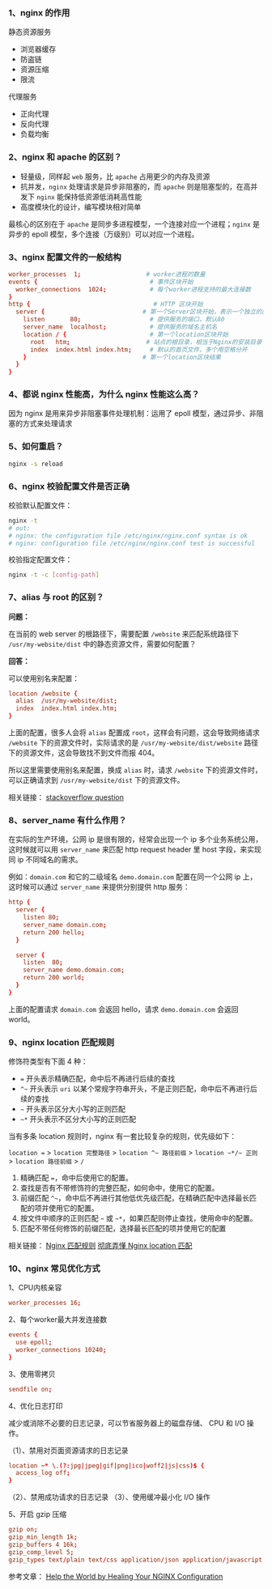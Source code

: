 ### 1、nginx 的作用

静态资源服务

- 浏览器缓存
- 防盗链
- 资源压缩
- 限流
  
代理服务

- 正向代理
- 反向代理
- 负载均衡

### 2、nginx 和 apache 的区别？

- 轻量级，同样起 `web` 服务，比 `apache` 占用更少的内存及资源
- 抗并发，`nginx` 处理请求是异步非阻塞的，而 `apache` 则是阻塞型的，在高并发下 `nginx` 能保持低资源低消耗高性能
- 高度模块化的设计，编写模块相对简单

最核心的区别在于 `apache` 是同步多进程模型，一个连接对应一个进程；`nginx` 是异步的 epoll 模型，多个连接（万级别）可以对应一个进程。

### 3、nginx 配置文件的一般结构

```conf
worker_processes  1;                  # worker进程的数量
events {                               # 事件区块开始
  worker_connections  1024;            # 每个worker进程支持的最大连接数
}
http {                                  # HTTP 区块开始
  server {                           # 第一个Server区块开始，表示一个独立的虚拟主机站点
    listen       80;                   # 提供服务的端口，默认80
    server_name  localhost;            # 提供服务的域名主机名
    location / {                       # 第一个location区块开始
      root   htm;                     # 站点的根目录，相当于Nginx的安装目录
      index  index.html index.htm;     # 默认的首页文件，多个用空格分开
    }                                # 第一个location区块结果
  }  
}
```

### 4、都说 nginx 性能高，为什么 nginx 性能这么高？

因为 nginx 是用来异步非阻塞事件处理机制：运用了 epoll 模型，通过异步、非阻塞的方式来处理请求

### 5、如何重启？

```bash
nginx -s reload
```

### 6、nginx 校验配置文件是否正确

校验默认配置文件：

```bash
nginx -t
# out:
# nginx: the configuration file /etc/nginx/nginx.conf syntax is ok
# nginx: configuration file /etc/nginx/nginx.conf test is successful
```

校验指定配置文件：

```bash
nginx -t -c [config-path]
```

### 7、alias 与 root 的区别？

**问题：**

在当前的 web server 的根路径下，需要配置 `/website` 来匹配系统路径下 `/usr/my-website/dist` 中的静态资源文件，需要如何配置？

**回答：**

可以使用别名来配置：

```conf
location /website {
  alias  /usr/my-website/dist;
  index  index.html index.htm;
}
```

上面的配置，很多人会将 `alias` 配置成 `root`，这样会有问题，这会导致网络请求 `/website` 下的资源文件时，实际请求的是 `/usr/my-website/dist/website` 路径下的资源文件，这会导致找不到文件而报 404。

所以这里需要使用别名来配置，换成 `alias` 时，请求 `/website` 下的资源文件时，可以正确请求到 `/usr/my-website/dist` 下的资源文件。

相关链接：
[stackoverflow question](https://stackoverflow.com/questions/41099318/nginx-location-404-not-found)

### 8、server_name 有什么作用？

在实际的生产环境，公网 ip 是很有限的，经常会出现一个 ip 多个业务系统公用，这时候就可以用 `server_name` 来匹配 http request header 里 host 字段，来实现同 ip 不同域名的需求。

例如：`domain.com` 和它的二级域名 `demo.domain.com` 配置在同一个公网 ip 上，这时候可以通过 `server_name` 来提供分别提供 http 服务：

```conf
http {
  server {
    listen 80;
    server_name domain.com;
    return 200 hello;
  }
  
  server {
    listen  80;
    server_name demo.domain.com;
    return 200 world;
  }
}
```

上面的配置请求 `domain.com` 会返回 hello，请求 `demo.domain.com` 会返回 world。

### 9、nginx location 匹配规则

修饰符类型有下面 4 种：

- `=` 开头表示精确匹配，命中后不再进行后续的查找
- `^~` 开头表示 `uri` 以某个常规字符串开头，不是正则匹配，命中后不再进行后续的查找
- `~` 开头表示区分大小写的正则匹配
- `~*` 开头表示不区分大小写的正则匹配

当有多条 location 规则时，nginx 有一套比较复杂的规则，优先级如下：

`location =` > `location 完整路径` > `location ^~ 路径前缀` > `location ~*/~ 正则` > `location 路径前缀` > `/`

1. 精确匹配 `=`，命中后使用它的配置。
1. 查找是否有不带修饰符的完整匹配，如何命中，使用它的配置。
1. 前缀匹配 `^~`，命中后不再进行其他低优先级匹配，在精确匹配中选择最长匹配的项并使用它的配置。
1. 按文件中顺序的正则匹配 `~` 或 `~*`，如果匹配则停止查找，使用命中的配置。
1. 匹配不带任何修饰的前缀匹配，选择最长匹配的项并使用它的配置

相关链接：
[Nginx 匹配规则](https://www.jianshu.com/p/bc088f15276f)
[彻底弄懂 Nginx location 匹配](https://juejin.im/post/6844903849166110733)

### 10、nginx 常见优化方式

1、CPU内核亲容

```conf
worker_processes 16;
```

2、每个worker最大并发连接数

```conf
events {
  use epoll;
  worker_connections 10240;
}
```

3、使用零拷贝

```conf
sendfile on;
```

4、优化日志打印

减少或消除不必要的日志记录，可以节省服务器上的磁盘存储、 CPU 和 I/O 操作。

（1）、禁用对页面资源请求的日志记录

```conf
location ~* \.(?:jpg|jpeg|gif|png|ico|woff2|js|css)$ {
  access_log off;
}
```

（2）、禁用成功请求的日志记录
（3）、使用缓冲最小化 I/O 操作

5、开启 gzip 压缩

```conf
gzip on;
gzip_min_length 1k;
gzip_buffers 4 16k;
gzip_comp_level 5;
gzip_types text/plain text/css application/json application/javascript text/xml application/xml application/xml+rss text/javascript application/vnd.ms-fontobject application/x-font-ttf font/opentype image/svg+xml image/x-icon;
```

参考文章：
[Help the World by Healing Your NGINX Configuration](https://www.nginx.com/blog/help-the-world-by-healing-your-nginx-configuration/)
